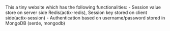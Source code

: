 This a tiny website which has the following functionalities:
    - Session value store on server side Redis(actix-redis), Session key stored on client side(actix-session)
    - Authentication based on username/password stored in MongoDB (serde, mongodb)
